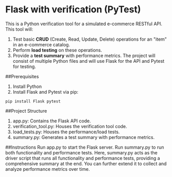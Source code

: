 # Flask with verification (PyTest)
This is a Python verification tool for a simulated 
e-commerce RESTful API. This tool will:

1. Test basic **CRUD** (Create, Read, Update, Delete) operations for an "item" in an e-commerce catalog.
2. Perform **load testing** on these operations.
3. Provide a **test summary** with performance metrics.
The project will consist of multiple Python files and will use Flask for the API and Pytest for testing.

##Prerequisites
1. Install Python
2. Install Flask and Pytest via pip:
```
pip install Flask pytest
```

##Project Structure
1. app.py: Contains the Flask API code.
2. verification_tool.py: Houses the verification tool code.
3. load_tests.py: Houses the performance/load tests.
4. summary.py: Generates a test summary with performance metrics.

##Instructions
Run app.py to start the Flask server.
Run summary.py to run both functionality and performance tests.
Here, summary.py acts as the driver script that runs all functionality and performance tests, providing a comprehensive summary at the end. You can further extend it to collect and analyze performance metrics over time.

